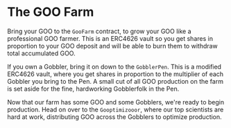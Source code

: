 # The GOO Farm

Bring your GOO to the `GooFarm` contract, to grow your GOO like a professional GOO farmer. This is an ERC4626 vault so you get shares in proportion to your GOO deposit and will be able to burn them to withdraw total accumulated GOO.

If you own a Gobbler, bring it on down to the `GobblerPen`. This is a modified ERC4626 vault, where you get shares in proportion to the multiplier of each Gobbler you bring to the Pen. A small cut of all GOO production on the farm is set aside for the fine, hardworking Gobblerfolk in the Pen.

Now that our farm has some GOO and some Gobblers, we're ready to begin production. Head on over to the `Gooptimizooor`, where our top scientists are hard at work, distributing GOO across the Gobblers to optimize production.